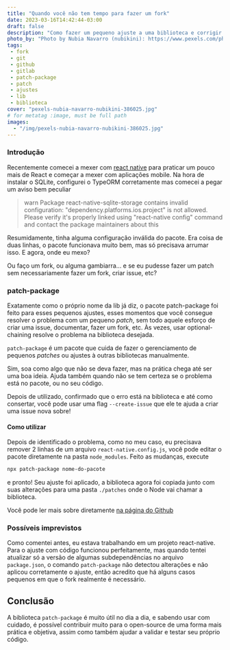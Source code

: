 ```yaml
---
title: "Quando você não tem tempo para fazer um fork"
date: 2023-03-16T14:42:44-03:00
draft: false
description: "Como fazer um pequeno ajuste a uma biblioteca e corrigir problemas sem precisar de um fork"
photo_by: "Photo by Nubia Navarro (nubikini): https://www.pexels.com/photo/yellow-van-die-cast-386025/"
tags:
 - fork
 - git
 - github
 - gitlab
 - patch-package
 - patch
 - ajustes
 - lib
 - biblioteca
cover: "pexels-nubia-navarro-nubikini-386025.jpg"
# for metatag :image, must be full path
images:
  - "/img/pexels-nubia-navarro-nubikini-386025.jpg"
---
```


### Introdução
Recentemente comecei a mexer com [react native](reacnative.org) para praticar um pouco mais de React e começar a mexer com aplicações mobile. Na hora de instalar o SQLite, configurei o TypeORM corretamente mas comecei a pegar um aviso bem peculiar

> warn Package react-native-sqlite-storage contains invalid configuration: "dependency.platforms.ios.project" is not allowed. Please verify it's properly linked using "react-native config" command and contact the package maintainers about this

Resumidamente, tinha alguma configuração inválida do pacote. Era coisa de duas linhas, o pacote funcionava muito bem, mas só precisava arrumar isso. E agora, onde eu mexo?

Ou faço um fork, ou alguma gambiarra... e se eu pudesse fazer um patch sem necessariamente fazer um fork, criar issue, etc?

### patch-package

Exatamente como o próprio nome da lib já diz, o pacote patch-package foi feito para esses pequenos ajustes, esses momentos que você consegue resolver o problema com um pequeno _patch_, sem todo aquele esforço de criar uma issue, documentar, fazer um fork, etc. Às vezes, usar optional-chaining resolve o problema na biblioteca desejada.

`patch-package` é um pacote que cuida de fazer o gerenciamento de pequenos _patches_ ou ajustes à outras bibliotecas manualmente.

Sim, soa como algo que não se deva fazer, mas na prática chega até ser uma boa ideia. Ajuda também quando não se tem certeza se o problema está no pacote, ou no seu código.

Depois de utilizado, confirmado que o erro está na biblioteca e até como consertar, você pode usar uma flag `--create-issue` que ele te ajuda a criar uma issue nova sobre!

#### Como utilizar

Depois de identificado o problema, como no meu caso, eu precisava remover 2 linhas de um arquivo `react-native.config.js`, você pode editar o pacote diretamente na pasta `node_modules`. Feito as mudanças, execute

```sh
npx patch-package nome-do-pacote
```

e pronto! Seu ajuste foi aplicado, a biblioteca agora foi copiada junto com suas alterações para uma pasta `./patches` onde o Node vai chamar a biblioteca.

Você pode ler mais sobre diretamente [na página do Github](https://github.com/ds300/patch-package#readme)

### Possíveis imprevistos

Como comentei antes, eu estava trabalhando em um projeto react-native. Para o ajuste com código funcionou perfeitamente, mas quando tentei atualizar só a versão de algumas subdependências no arquivo `package.json`, o comando `patch-package` não detectou alterações e não aplicou corretamente o ajuste, então acredito que há alguns casos pequenos em que o fork realmente é necessário.


## Conclusão

A biblioteca `patch-package` é muito útil no dia a dia, e sabendo usar com cuidado, é possível contribuir muito para o open-source de uma forma mais prática e objetiva, assim como também ajudar a validar e testar seu próprio código.
